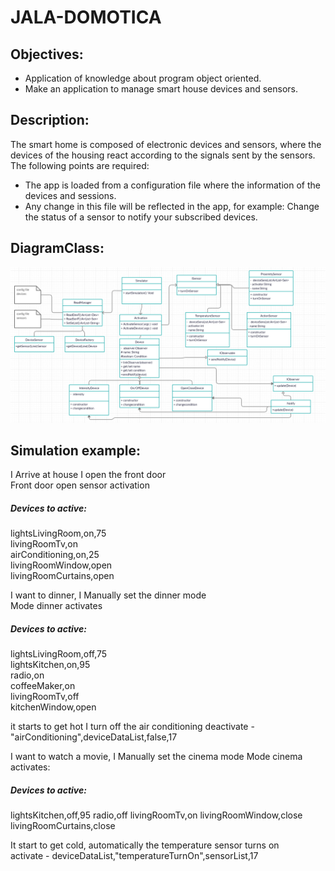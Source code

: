 # JALA-DOMOTICA
## Objectives: 
- Application of knowledge about program object oriented.
- Make an application to manage smart house devices and sensors.
## Description:
The smart home is composed of electronic devices and sensors, where the devices of the
housing react according to the signals sent by the sensors.
The following points are required:
- The app is loaded from a configuration file where the information of the
devices and sessions.
- Any change in this file will be reflected in the app, for example: Change the status of a
sensor to notify your subscribed devices.  
## DiagramClass:
![Alt text](diagramDomotic.png)
## Simulation example:
I Arrive at house I open the front door  
Front door open sensor activation  
##### Devices to active:
lightsLivingRoom,on,75  
livingRoomTv,on  
airConditioning,on,25  
livingRoomWindow,open  
livingRoomCurtains,open
  
I want to dinner, I Manually set the dinner mode  
Mode dinner activates
##### Devices to active:
lightsLivingRoom,off,75  
lightsKitchen,on,95  
radio,on  
coffeeMaker,on  
livingRoomTv,off  
kitchenWindow,open  


it starts to get hot I turn off the air conditioning
deactivate - "airConditioning",deviceDataList,false,17  

I want to watch a movie, I Manually set the cinema mode
Mode cinema activates:
##### Devices to active:
lightsKitchen,off,95
radio,off
livingRoomTv,on
livingRoomWindow,close
livingRoomCurtains,close

It start to get cold, automatically the temperature sensor turns on  
activate - deviceDataList,"temperatureTurnOn",sensorList,17

